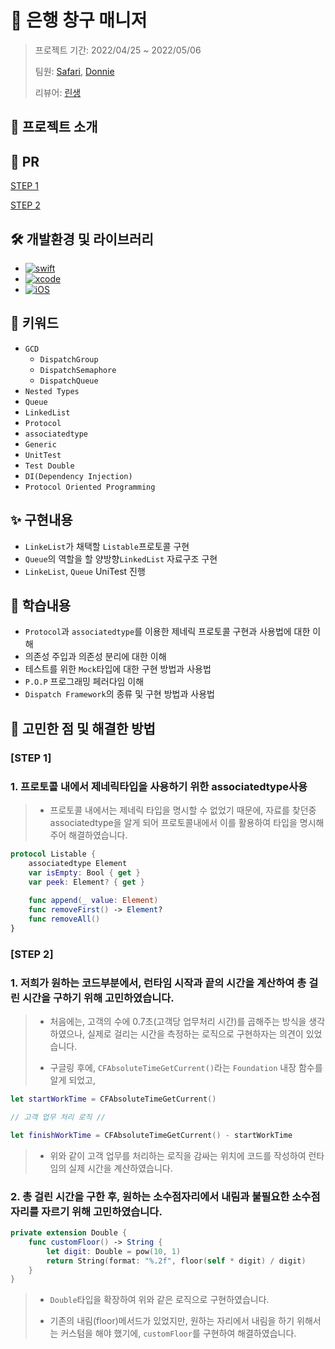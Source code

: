 # 🏦 은행 창구 매니저 
> 프로젝트 기간: 2022/04/25 ~ 2022/05/06
> 
> 팀원: [Safari](https://github.com/saafaaari), [Donnie](https://github.com/westeastyear)
> 
> 리뷰어: [린생](https://github.com/jungseungyeo)

## 🔎 프로젝트 소개



## 👀 PR
[STEP 1](https://github.com/yagom-academy/ios-bank-manager/pull/148)

[STEP 2](https://github.com/yagom-academy/ios-bank-manager/pull/157)


## 🛠 개발환경 및 라이브러리
- [![swift](https://img.shields.io/badge/swift-5.0-orange)]()
- [![xcode](https://img.shields.io/badge/Xcode-13.1-blue)]()
- [![iOS](https://img.shields.io/badge/iOS-15.0-red)]()


## 🔑 키워드
- `GCD`
    - `DispatchGroup`
    - `DispatchSemaphore`
    - `DispatchQueue`
- `Nested Types`
- `Queue`
- `LinkedList`
- `Protocol`
- `associatedtype`
- `Generic`
- `UnitTest`
- `Test Double`
- `DI(Dependency Injection)`
- `Protocol Oriented Programming`


## ✨ 구현내용
- `LinkeList`가 채택할 `Listable`프로토콜 구현
- `Queue`의 역할을 할 양방향`LinkedList` 자료구조 구현
- `LinkeList`, `Queue` UniTest 진행


## 📖 학습내용
- `Protocol`과 `associatedtype`를 이용한 제네릭 프로토콜 구현과 사용법에 대한 이해
- 의존성 주입과 의존성 분리에 대한 이해
- 테스트를 위한 `Mock`타입에 대한 구현 방법과 사용법
- `P.O.P` 프로그래밍 페러다임 이해
- `Dispatch Framework`의 종류 및 구현 방법과 사용법


## 🤔 고민한 점 및 해결한 방법 
### [STEP 1]
### 1. 프로토콜 내에서 제네릭타입을 사용하기 위한 associatedtype사용

> - 프로토콜 내에서는 제네릭 타입을 명시할 수 없었기 때문에, 자료를 찾던중 associatedtype을 알게 되어 프로토콜내에서 이를 활용하여 타입을 명시해 주어 해결하였습니다.
```swift
protocol Listable {
    associatedtype Element
    var isEmpty: Bool { get }
    var peek: Element? { get }
    
    func append(_ value: Element)
    func removeFirst() -> Element?
    func removeAll()
}
```

### [STEP 2]
### 1. 저희가 원하는 코드부분에서, 런타임 시작과 끝의 시간을 계산하여 총 걸린 시간을 구하기 위해 고민하였습니다.
> - 처음에는, 고객의 수에 0.7초(고객당 업무처리 시간)를 곱해주는 방식을 생각하였으나, 실제로 걸리는 시간을 측정하는 로직으로 구현하자는 의견이 있었습니다.
> 
> - 구글링 후에, `CFAbsoluteTimeGetCurrent()`라는 `Foundation` 내장 함수를 알게 되었고, 
```swift
let startWorkTime = CFAbsoluteTimeGetCurrent()

// 고객 업무 처리 로직 //

let finishWorkTime = CFAbsoluteTimeGetCurrent() - startWorkTime
```
> - 위와 같이 고객 업무를 처리하는 로직을 감싸는 위치에 코드를 작성하여 런타임의 실제 시간을 계산하였습니다.

### 2. 총 걸린 시간을 구한 후, 원하는 소수점자리에서 내림과 불필요한 소수점자리를 자르기 위해 고민하였습니다.
```swift
private extension Double {
    func customFloor() -> String {
        let digit: Double = pow(10, 1)
        return String(format: "%.2f", floor(self * digit) / digit)
    }
}
```
> - `Double`타입을 확장하여 위와 같은 로직으로 구현하였습니다.
>
> - 기존의 내림(floor)메서드가 있었지만, 원하는 자리에서 내림을 하기 위해서는 커스텀을 해야 했기에, `customFloor`를 구현하여 해결하였습니다.


